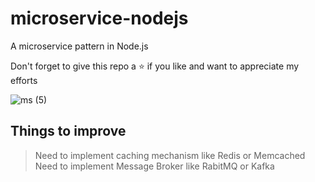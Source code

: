 
# microservice-nodejs
A microservice pattern in Node.js

Don't forget to give this repo a ⭐ if you like and want to appreciate my efforts

![ms (5)](https://user-images.githubusercontent.com/63356649/123547243-d4732100-d781-11eb-93ac-8cbe27bb5ebc.png)


## Things to improve
> Need to implement caching mechanism like Redis or Memcached  
> Need to implement Message Broker like RabitMQ or Kafka
